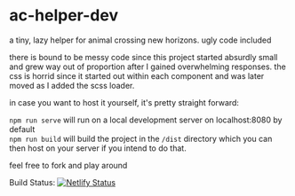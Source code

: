 # ac-helper-dev
a tiny, lazy helper for animal crossing new horizons. ugly code included

there is bound to be messy code since this project started absurdly small and grew way out of proportion after I gained overwhelming responses. the css is horrid since it started out within each component and was later moved as I added the scss loader.

in case you want to host it yourself, it's pretty straight forward:

`npm run serve` will run on a local development server on localhost:8080 by default
<br>
`npm run build` will build the project in the `/dist` directory which you can then host on your server if you intend to do that.

feel free to fork and play around

Build Status: [![Netlify Status](https://api.netlify.com/api/v1/badges/ab0310f7-df36-454e-96d8-3532adee6fac/deploy-status)](https://app.netlify.com/sites/ac-helper/deploys)
